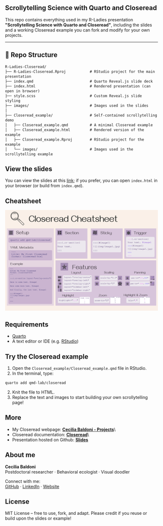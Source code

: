 ## Scrollytelling Science with Quarto and Closeread

This repo contains everything used in my R-Ladies presentation **"Scrollytelling Science with Quarto and Closeread"**, including the slides and a working Closeread example you can fork and modify for your own projects.

------------------------------------------------------------------------

## 📂 Repo Structure

``` text
R-Ladies-Closeread/
├── R-Ladies-Closeread.Rproj           # RStudio project for the main presentation
├── index.qmd                          # Quarto Reveal.js slide deck
├── index.html                         # Rendered presentation (can open in browser)
├── style.scss                         # Custom Reveal.js slide styling
├── images/                            # Images used in the slides
│
├── Closeread_example/                 # Self-contained scrollytelling demo
│   ├── Closeread_example.qmd          # A minimal Closeread example
│   ├── Closeread_example.html         # Rendered version of the example
│   ├── Closeread_example.Rproj        # RStudio project for the example
│   └── images/                        # Images used in the scrollytelling example
```

## View the slides

You can view the slides at this [link](https://cecibaldoni.github.io/scrollytelling-quarto-closeread/#/TitleSlide); if you prefer, you can open `index.html` in your browser (or build from `index.qmd`).

## Cheatsheet

![](images/cheatsheet-closeread.png)

## Requirements

-   [Quarto](https://quarto.org)
-   A text editor or IDE (e.g. [RStudio](https://posit.co))

## Try the Closeread example

1.  Open the `Closeread_example/Closeread_example.qmd` file in RStudio.
2.  In the terminal, type:

``` bash
quarto add qmd-lab/closeread
```

2.  Knit the file to HTML.
3.  Replace the text and images to start building your own scrollytelling page!

## More

-   My Closeread webpage: [**Cecilia Baldoni - Projects**](https://cecibaldoni.github.io/projects.html)\
-   Closeread documentation: [**Closeread**](https://closeread.dev/)\
-   Presentation hosted on Github: [**Slides**](https://cecibaldoni.github.io/scrollytelling-quarto-closeread/#/TitleSlide)

## About me

**Cecilia Baldoni**\
Postdoctoral researcher · Behavioral ecologist · Visual doodler

Connect with me:\
[GitHub](https://github.com/cecibaldoni) · [LinkedIn](https://www.linkedin.com/in/cecilia-baldoni/) · [Website](https://cecibaldoni.github.io/)

## License

MIT License – free to use, fork, and adapt. Please credit if you reuse or build upon the slides or example!
